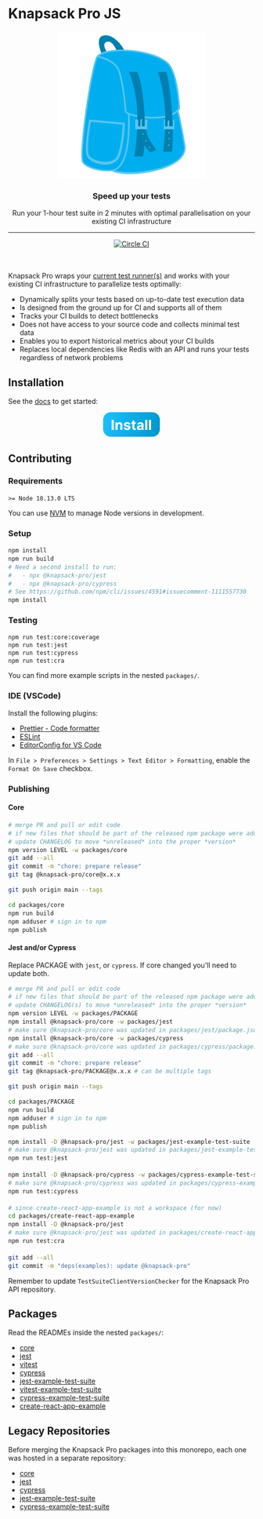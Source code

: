 # Knapsack Pro JS

<p align="center">
  <a href="https://knapsackpro.com?utm_source=github&utm_medium=readme&utm_campaign=knapsack-pro-js&utm_content=hero_logo">
    <img alt="Knapsack Pro" src="./.github/assets/knapsack.png" width="300" height="300" style="max-width: 100%;" />
  </a>
</p>

<h3 align="center">Speed up your tests</h3>
<p align="center">Run your 1-hour test suite in 2 minutes with optimal parallelisation on your existing CI infrastructure</p>

---

<div align="center">
  <a href="https://circleci.com/gh/KnapsackPro/knapsack-pro-js">
    <img alt="Circle CI" src="https://circleci.com/gh/KnapsackPro/knapsack-pro-js.svg?style=svg" />
  </a>
</div>

<br />
<br />

Knapsack Pro wraps your [current test runner(s)](https://docs.knapsackpro.com/) and works with your existing CI infrastructure to parallelize tests optimally:

- Dynamically splits your tests based on up-to-date test execution data
- Is designed from the ground up for CI and supports all of them
- Tracks your CI builds to detect bottlenecks
- Does not have access to your source code and collects minimal test data
- Enables you to export historical metrics about your CI builds
- Replaces local dependencies like Redis with an API and runs your tests regardless of network problems

## Installation

See the [docs](https://docs.knapsackpro.com/) to get started:

<div align="center">
  <a href="https://docs.knapsackpro.com/">
    <img alt="Install button" src="./.github/assets/install-button.png" width="116" height="50" />
  </a>
</div>

## Contributing

### Requirements

```
>= Node 18.13.0 LTS
```

You can use [NVM](https://github.com/nvm-sh/nvm) to manage Node versions in development.

### Setup

```bash
npm install
npm run build
# Need a second install to run:
#   - npx @knapsack-pro/jest
#   - npx @knapsack-pro/cypress
# See https://github.com/npm/cli/issues/4591#issuecomment-1111557730
npm install
```

### Testing

```
npm run test:core:coverage
npm run test:jest
npm run test:cypress
npm run test:cra
```

You can find more example scripts in the nested `packages/`.

### IDE (VSCode)

Install the following plugins:

- [Prettier - Code formatter](https://marketplace.visualstudio.com/items?itemName=esbenp.prettier-vscode)
- [ESLint](https://marketplace.visualstudio.com/items?itemName=dbaeumer.vscode-eslint)
- [EditorConfig for VS Code](https://marketplace.visualstudio.com/items?itemName=EditorConfig.EditorConfig)

In `File > Preferences > Settings > Text Editor > Formatting`, enable the `Format On Save` checkbox.

### Publishing

#### Core

```bash
# merge PR and pull or edit code
# if new files that should be part of the released npm package were added, please ensure they are included in the `files` array in `package.json`
# update CHANGELOG to move *unreleased* into the proper *version*
npm version LEVEL -w packages/core
git add --all
git commit -m "chore: prepare release"
git tag @knapsack-pro/core@x.x.x
```

```bash
git push origin main --tags
```

```bash
cd packages/core
npm run build
npm adduser # sign in to npm
npm publish
```

#### Jest and/or Cypress

Replace PACKAGE with `jest`, or `cypress`. If core changed you'll need to update both.

```bash
# merge PR and pull or edit code
# if new files that should be part of the released npm package were added, please ensure they are included in the `files` array in `package.json`
# update CHANGELOG(s) to move *unreleased* into the proper *version*
npm version LEVEL -w packages/PACKAGE
npm install @knapsack-pro/core -w packages/jest
# make sure @knapsack-pro/core was updated in packages/jest/package.json (you can retry specifying the version package@x.x.x)
npm install @knapsack-pro/core -w packages/cypress
# make sure @knapsack-pro/core was updated in packages/cypress/package.json (you can retry specifying the version package@x.x.x)
git add --all
git commit -m "chore: prepare release"
git tag @knapsack-pro/PACKAGE@x.x.x # can be multiple tags
```

```bash
git push origin main --tags
```

```bash
cd packages/PACKAGE
npm run build
npm adduser # sign in to npm
npm publish
```

```bash
npm install -D @knapsack-pro/jest -w packages/jest-example-test-suite
# make sure @knapsack-pro/jest was updated in packages/jest-example-test-suite/package.json (you can retry specifying the version package@x.x.x)
npm run test:jest

npm install -D @knapsack-pro/cypress -w packages/cypress-example-test-suite
# make sure @knapsack-pro/cypress was updated in packages/cypress-example-test-suite/package.json
npm run test:cypress

# since create-react-app-example is not a workspace (for now)
cd packages/create-react-app-example
npm install -D @knapsack-pro/jest
# make sure @knapsack-pro/jest was updated in packages/create-react-app-example/package.json
npm run test:cra

git add --all
git commit -m "deps(examples): update @knapsack-pro"
```

Remember to update `TestSuiteClientVersionChecker` for the Knapsack Pro API repository.

## Packages

Read the READMEs inside the nested `packages/`:

- [core](https://github.com/KnapsackPro/knapsack-pro-js/tree/main/packages/core)
- [jest](https://github.com/KnapsackPro/knapsack-pro-js/tree/main/packages/jest)
- [vitest](https://github.com/KnapsackPro/knapsack-pro-js/tree/main/packages/vitest)
- [cypress](https://github.com/KnapsackPro/knapsack-pro-js/tree/main/packages/cypress)
- [jest-example-test-suite](https://github.com/KnapsackPro/knapsack-pro-js/tree/main/packages/jest-example-test-suite)
- [vitest-example-test-suite](https://github.com/KnapsackPro/knapsack-pro-js/tree/main/packages/vitest-example-test-suite)
- [cypress-example-test-suite](https://github.com/KnapsackPro/knapsack-pro-js/tree/main/packages/cypress-example-test-suite)
- [create-react-app-example](https://github.com/KnapsackPro/knapsack-pro-js/tree/main/packages/create-react-app-example)

## Legacy Repositories

Before merging the Knapsack Pro packages into this monorepo, each one was hosted in a separate repository:

- [core](https://github.com/KnapsackPro/knapsack-pro-core-js)
- [jest](https://github.com/KnapsackPro/knapsack-pro-jest)
- [cypress](https://github.com/KnapsackPro/knapsack-pro-cypress)
- [jest-example-test-suite](https://github.com/KnapsackPro/jest-example-test-suite)
- [cypress-example-test-suite](https://github.com/KnapsackPro/cypress-example-test-suite)
